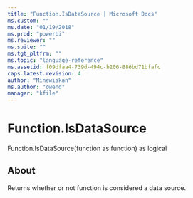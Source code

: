 ```yaml
---
title: "Function.IsDataSource | Microsoft Docs"
ms.custom: ""
ms.date: "01/19/2018"
ms.prod: "powerbi"
ms.reviewer: ""
ms.suite: ""
ms.tgt_pltfrm: ""
ms.topic: "language-reference"
ms.assetid: f09dfaa4-739d-494c-b206-886bd71bfafc
caps.latest.revision: 4
author: "Minewiskan"
ms.author: "owend"
manager: "kfile"
---
```

# Function.IsDataSource
Function.IsDataSource(function as function) as logical  
  
## About  
Returns whether or not function is considered a data source.  
  

